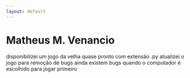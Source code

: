 ```yaml
---
layout: default
---
```

# Matheus M. Venancio

disponibilizei um jogo da velha quase pronto com extensão .py
atualizei o jogo para remoção de bugs
ainda existem bugs quando o computador é escolhido para jogar primeiro